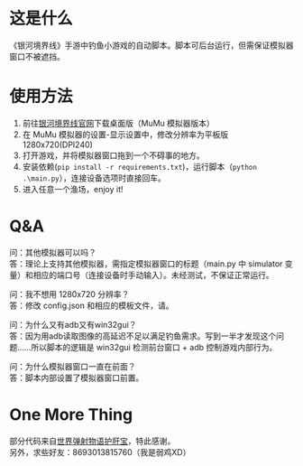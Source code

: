 # 这是什么
《银河境界线》手游中钓鱼小游戏的自动脚本。脚本可后台运行，但需保证模拟器窗口不被遮挡。

# 使用方法
1. 前往[银河境界线官网](https://www.galaxy-fantasy.com/main)下载桌面版（MuMu 模拟器版本）
2. 在 MuMu 模拟器的设置-显示设置中，修改分辨率为平板版1280x720(DPI240)
3. 打开游戏，并将模拟器窗口拖到一个不碍事的地方。
4. 安装依赖(`pip install -r requirements.txt`)，运行脚本（`python .\main.py`），连接设备选项时直接回车。
5. 进入任意一个渔场，enjoy it!

# Q&A
问：其他模拟器可以吗？  
答：理论上支持其他模拟器，需指定模拟器窗口的标题（main.py 中 simulator 变量）和相应的端口号（连接设备时手动输入）。未经测试，不保证正常运行。  

问：我不想用 1280x720 分辨率？  
答：修改 config.json 和相应的模板文件，请。  

问：为什么又有adb又有win32gui？  
答：因为用adb读取图像的高延迟不足以满足钓鱼需求。写到一半才发现这个问题……所以脚本的逻辑是 win32gui 检测前台窗口 + adb 控制游戏内部行为。  

问：为什么模拟器窗口一直在前面？  
答：脚本内部设置了模拟器窗口前置。  

# One More Thing
部分代码来自[世界弹射物语护肝宝](https://github.com/AshenOneYe/WFHelper)，特此感谢。  
另外，求些好友：8693013815760（我是弱鸡XD）
